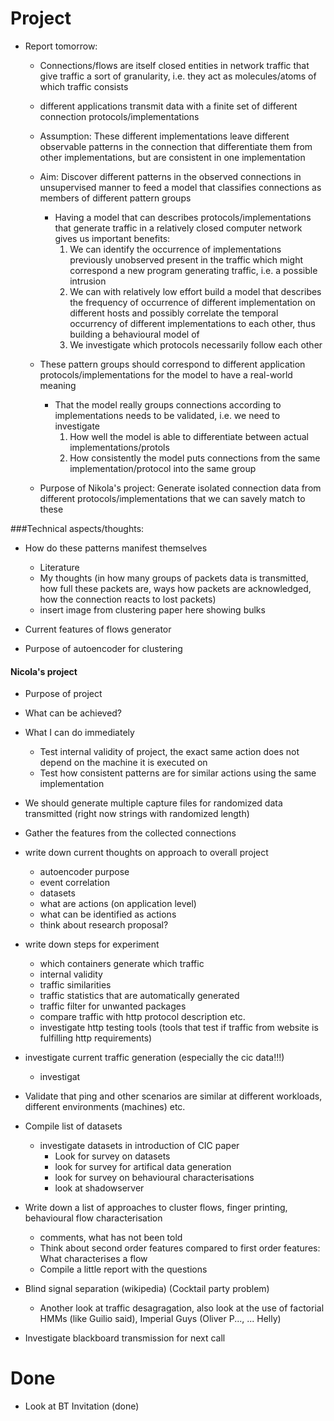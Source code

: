 

# Project

- Report tomorrow:
	- Connections/flows are itself closed entities in network traffic that give traffic a sort of granularity, i.e. they act as molecules/atoms of which traffic consists
	- different applications transmit data with a finite set of different connection protocols/implementations
	- Assumption: These different implementations leave different observable patterns in the connection that differentiate them from other implementations, but are consistent in one implementation
	- Aim: Discover different patterns in the observed connections in unsupervised manner to feed a model that classifies connections as members of different pattern groups
		- Having a model that can describes protocols/implementations that generate traffic in a relatively closed computer network gives us important benefits:
			1. We can identify the occurrence of implementations previously unobserved present in the traffic which might correspond a new program generating traffic, i.e. a possible intrusion
			2. We can with relatively low effort build a model that describes the frequency of occurrence of different implementation on different hosts and possibly correlate the temporal occurrency of different implementations to each other, thus building a behavioural model of  
			3. We investigate which protocols necessarily follow each other
		
	- These pattern groups should correspond to different application protocols/implementations for the model to have a real-world meaning 
		- That the model really groups connections according to implementations needs to be validated, i.e. we need to investigate 
			1. How well the model is able to differentiate between actual implementations/protols
			2. How consistently the model puts connections from the same implementation/protocol into the same group
	- Purpose of Nikola's project: Generate isolated connection data from different protocols/implementations that we can savely match to these
	
	
###Technical aspects/thoughts:	
- How do these patterns manifest themselves
	- Literature
	- My thoughts (in how many groups of packets data is transmitted, how full these packets are, ways how packets are acknowledged, how the connection reacts to lost packets)
	- insert image from clustering paper here showing bulks

- Current features of flows generator
- Purpose of autoencoder for clustering

#### Nicola's project

- Purpose of project
- What can be achieved?
- What I can do immediately
	- Test internal validity of project, the exact same action does not depend on the machine it is executed on
	- Test how consistent patterns are for similar actions using the same implementation
- We should generate multiple capture files for randomized data transmitted (right now strings with randomized length)
- Gather the features from the collected connections



- write down current thoughts on approach to overall project
  - autoencoder purpose
  - event correlation
  - datasets 
  - what are actions (on application level)
  - what can be identified as actions
  - think about research proposal?
  
- write down steps for experiment
  - which containers generate which traffic
  - internal validity
  - traffic similarities
  - traffic statistics that are automatically generated
  - traffic filter for unwanted packages
  - compare traffic with http protocol description etc.
  - investigate http testing tools (tools that test if traffic from website is fulfilling http requirements)
  
- investigate current traffic generation (especially the cic data!!!)
  - investigat

- Validate that ping and other scenarios are similar at different workloads, different environments (machines) etc.

- Compile list of datasets
  - investigate datasets in introduction of CIC paper
	- Look for survey on datasets
	- look for survey for artifical data generation
	- look for survey on behavioural characterisations
	- look at shadowserver

- Write down a list of approaches to cluster flows, finger printing, behavioural flow characterisation
	- comments, what has not been told
	- Think about second order features compared to first order features: What characterises a flow
	- Compile a little report with the questions

- Blind signal separation (wikipedia) (Cocktail party problem)
	- Another look at traffic desagragation, also look at the use of factorial HMMs (like Guilio said), Imperial Guys (Oliver P..., ... Helly)

- Investigate blackboard transmission for next call

# Done
- Look at BT Invitation (done)